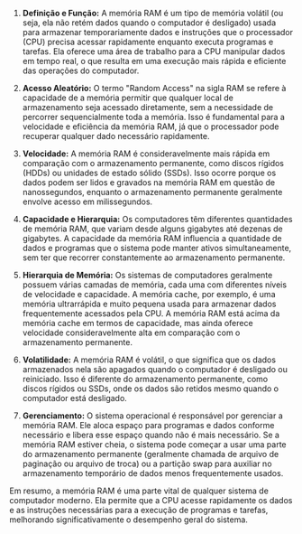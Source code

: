 1. **Definição e Função:** A memória RAM é um tipo de memória volátil (ou seja, ela não retém dados quando o computador é desligado) usada para armazenar temporariamente dados e instruções que o processador (CPU) precisa acessar rapidamente enquanto executa programas e tarefas. Ela oferece uma área de trabalho para a CPU manipular dados em tempo real, o que resulta em uma execução mais rápida e eficiente das operações do computador.
    
2. **Acesso Aleatório:** O termo "Random Access" na sigla RAM se refere à capacidade de a memória permitir que qualquer local de armazenamento seja acessado diretamente, sem a necessidade de percorrer sequencialmente toda a memória. Isso é fundamental para a velocidade e eficiência da memória RAM, já que o processador pode recuperar qualquer dado necessário rapidamente.
    
3. **Velocidade:** A memória RAM é consideravelmente mais rápida em comparação com o armazenamento permanente, como discos rígidos (HDDs) ou unidades de estado sólido (SSDs). Isso ocorre porque os dados podem ser lidos e gravados na memória RAM em questão de nanossegundos, enquanto o armazenamento permanente geralmente envolve acesso em milissegundos.
    
4. **Capacidade e Hierarquia:** Os computadores têm diferentes quantidades de memória RAM, que variam desde alguns gigabytes até dezenas de gigabytes. A capacidade da memória RAM influencia a quantidade de dados e programas que o sistema pode manter ativos simultaneamente, sem ter que recorrer constantemente ao armazenamento permanente.
    
5. **Hierarquia de Memória:** Os sistemas de computadores geralmente possuem várias camadas de memória, cada uma com diferentes níveis de velocidade e capacidade. A memória cache, por exemplo, é uma memória ultrarrápida e muito pequena usada para armazenar dados frequentemente acessados pela CPU. A memória RAM está acima da memória cache em termos de capacidade, mas ainda oferece velocidade consideravelmente alta em comparação com o armazenamento permanente.
    
6. **Volatilidade:** A memória RAM é volátil, o que significa que os dados armazenados nela são apagados quando o computador é desligado ou reiniciado. Isso é diferente do armazenamento permanente, como discos rígidos ou SSDs, onde os dados são retidos mesmo quando o computador está desligado.
    
7. **Gerenciamento:** O sistema operacional é responsável por gerenciar a memória RAM. Ele aloca espaço para programas e dados conforme necessário e libera esse espaço quando não é mais necessário. Se a memória RAM estiver cheia, o sistema pode começar a usar uma parte do armazenamento permanente (geralmente chamada de arquivo de paginação ou arquivo de troca) ou a partição swap para auxiliar no armazenamento temporário de dados menos frequentemente usados.
    

Em resumo, a memória RAM é uma parte vital de qualquer sistema de computador moderno. Ela permite que a CPU acesse rapidamente os dados e as instruções necessárias para a execução de programas e tarefas, melhorando significativamente o desempenho geral do sistema.